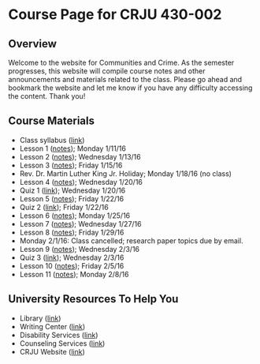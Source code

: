 # Course Page for CRJU 430-002 

## Overview

Welcome to the website for Communities and Crime. As the semester progresses,
this website will compile course notes and other announcements and 
materials related to the class. Please go ahead and bookmark the website and
let me know if you have any difficulty accessing the content. Thank you!

## Course Materials

* Class syllabus ([link](syllabus.md))
* Lesson 1 ([notes](lesson1.md)); Monday 1/11/16
* Lesson 2 ([notes](lesson2.md)); Wednesday 1/13/16
* Lesson 3 ([notes](lesson3.md)); Friday 1/15/16
* Rev. Dr. Martin Luther King Jr. Holiday; Monday 1/18/16 (no class)
* Lesson 4 ([notes](lesson4.md)); Wednesday 1/20/16
* Quiz 1 ([link](quiz1.md)); Wednesday 1/20/16
* Lesson 5 ([notes](lesson5.md)); Friday 1/22/16
* Quiz 2 ([link](quiz2.md)); Friday 1/22/16
* Lesson 6 ([notes](lesson6.md)); Monday 1/25/16
* Lesson 7 ([notes](lesson7.md)); Wednesday 1/27/16
* Lesson 8 ([notes](lesson8.md)); Friday 1/29/16
* Monday 2/1/16: Class cancelled; research paper topics due by email.
* Lesson 9 ([notes](lesson9.md)); Wednesday 2/3/16
* Quiz 3 ([link](quiz3.md)); Wednesday 2/3/16
* Lesson 10 ([notes](lesson10.md)); Friday 2/5/16
* Lesson 11 ([notes](lesson11.md)); Monday 2/8/16

## University Resources To Help You

* Library ([link](http://library.sc.edu/p/TCL))
* Writing Center ([link](http://artsandsciences.sc.edu/write/university-writing-center))
* Disability Services ([link](https://www.sa.sc.edu/sds/))
* Counseling Services ([link](https://www.sa.sc.edu/shs/cp/))
* CRJU Website ([link](https://artsandsciences.sc.edu/crju/))
